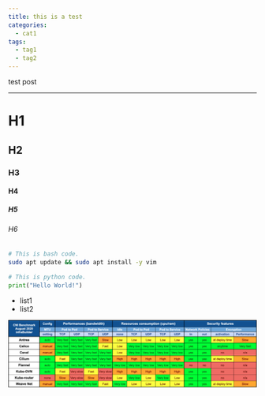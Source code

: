 ```yaml
---
title: this is a test
categories:
  - cat1
tags:
  - tag1
  - tag2
---
```

test post

---
# H1
## H2
### H3
#### H4
##### H5
###### H6


```bash
# This is bash code.
sudo apt update && sudo apt install -y vim
```

```python
# This is python code.
print("Hello World!")
```

- list1
- list2

![Image Title](assets/cni_benchmark.png)

